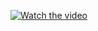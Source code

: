 [![Watch the video](https://i.imgur.com/u6Tzj1x.png)](https://www.youtube.com/watch?v=dEo3X0jx9XA&feature=youtu.be)
